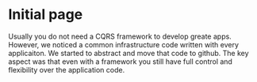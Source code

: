 # Initial page



Usually you do not need a CQRS framework to develop greate apps. However, we noticed a common infrastructure code written with every applicaiton. We started to abstract and move that code to github. The key aspect was that even with a framework you still have full control and flexibility over the application code.

